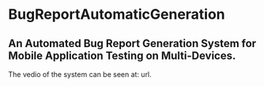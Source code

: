 # BugReportAutomaticGeneration
## An Automated Bug Report Generation System for Mobile Application Testing on Multi-Devices.
The vedio of the system can be seen at: url.
